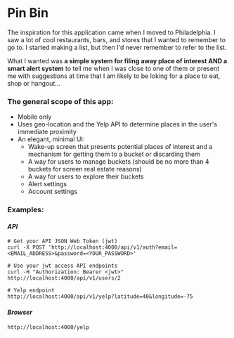 # Pin Bin

The inspiration for this application came when I moved to Philadelphia. I saw a lot of cool restaurants, bars, and stores that I wanted to remember to go to. I started making a list, but then I'd never remember to refer to the list.

What I wanted was **a simple system for filing away place of interest AND a smart alert system** to tell me when I was close to one of them or present me with suggestions at time that I am likely to be loking for a place to eat, shop or hangout...


### The general scope of this app:

* Mobile only
* Uses geo-location and the Yelp API to determine places in the user's immediate proximity
* An elegant, minimal UI:
    * Wake-up screen that presents potential places of interest and a mechanism for getting them to a bucket or discarding them
    * A way for users to manage buckets (should be no more than 4 buckets for screen real estate reasons)
    * A way for users to explore their buckets
    * Alert settings
    * Account settings

### Examples:

#### _API_

    # Get your API JSON Web Token (jwt)
    curl -X POST 'http://localhost:4000/api/v1/auth?email=<EMAIL_ADDRESS>&password=<YOUR_PASSWORD>'

    # Use your jwt access API endpoints
    curl -H "Authorization: Bearer <jwt>" http://localhost:4000/api/v1/users/2

    # Yelp endpoint
    http://localhost:4000/api/v1/yelp?latitude=40&longitude=-75

#### _Browser_

    http://localhost:4000/yelp
